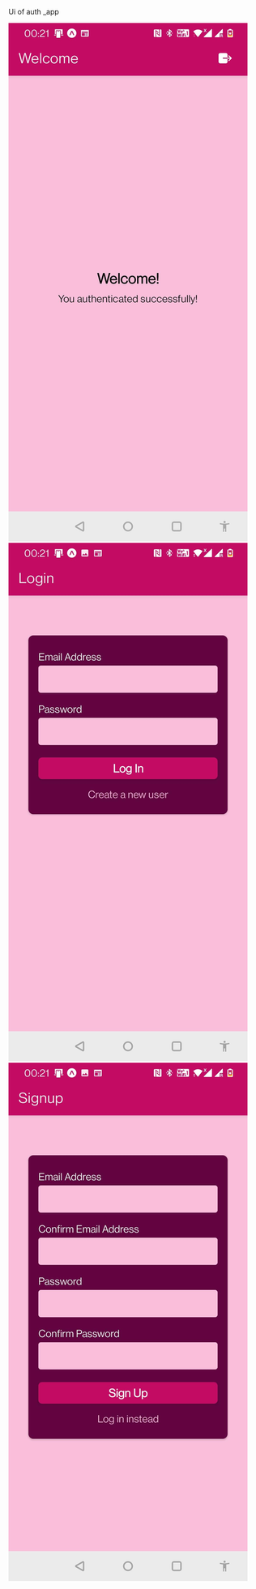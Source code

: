 Ui of auth _app

![alt text](Screenshot_20240921-002103.jpg) 
![alt text](Screenshot_20240921-002108.jpg) 
![alt text](Screenshot_20240921-002111.jpg)